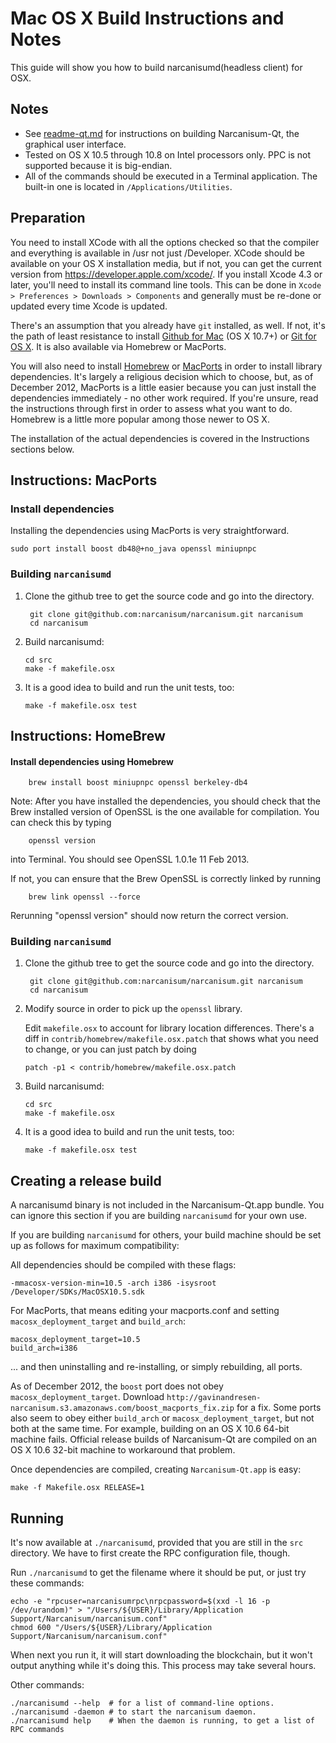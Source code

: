 Mac OS X Build Instructions and Notes
====================================
This guide will show you how to build narcanisumd(headless client) for OSX.

Notes
-----

* See [readme-qt.md](readme-qt.md) for instructions on building Narcanisum-Qt, the
graphical user interface.
* Tested on OS X 10.5 through 10.8 on Intel processors only. PPC is not
supported because it is big-endian.
* All of the commands should be executed in a Terminal application. The
built-in one is located in `/Applications/Utilities`.

Preparation
-----------

You need to install XCode with all the options checked so that the compiler
and everything is available in /usr not just /Developer. XCode should be
available on your OS X installation media, but if not, you can get the
current version from https://developer.apple.com/xcode/. If you install
Xcode 4.3 or later, you'll need to install its command line tools. This can
be done in `Xcode > Preferences > Downloads > Components` and generally must
be re-done or updated every time Xcode is updated.

There's an assumption that you already have `git` installed, as well. If
not, it's the path of least resistance to install [Github for Mac](https://mac.github.com/)
(OS X 10.7+) or
[Git for OS X](https://code.google.com/p/git-osx-installer/). It is also
available via Homebrew or MacPorts.

You will also need to install [Homebrew](http://mxcl.github.io/homebrew/)
or [MacPorts](https://www.macports.org/) in order to install library
dependencies. It's largely a religious decision which to choose, but, as of
December 2012, MacPorts is a little easier because you can just install the
dependencies immediately - no other work required. If you're unsure, read
the instructions through first in order to assess what you want to do.
Homebrew is a little more popular among those newer to OS X.

The installation of the actual dependencies is covered in the Instructions
sections below.

Instructions: MacPorts
----------------------

### Install dependencies

Installing the dependencies using MacPorts is very straightforward.

    sudo port install boost db48@+no_java openssl miniupnpc

### Building `narcanisumd`

1. Clone the github tree to get the source code and go into the directory.

        git clone git@github.com:narcanisum/narcanisum.git narcanisum
        cd narcanisum

2.  Build narcanisumd:

        cd src
        make -f makefile.osx

3.  It is a good idea to build and run the unit tests, too:

        make -f makefile.osx test

Instructions: HomeBrew
----------------------

#### Install dependencies using Homebrew

        brew install boost miniupnpc openssl berkeley-db4

Note: After you have installed the dependencies, you should check that the Brew installed version of OpenSSL is the one available for compilation. You can check this by typing

        openssl version

into Terminal. You should see OpenSSL 1.0.1e 11 Feb 2013.

If not, you can ensure that the Brew OpenSSL is correctly linked by running

        brew link openssl --force

Rerunning "openssl version" should now return the correct version.

### Building `narcanisumd`

1. Clone the github tree to get the source code and go into the directory.

        git clone git@github.com:narcanisum/narcanisum.git narcanisum
        cd narcanisum

2.  Modify source in order to pick up the `openssl` library.

    Edit `makefile.osx` to account for library location differences. There's a
    diff in `contrib/homebrew/makefile.osx.patch` that shows what you need to
    change, or you can just patch by doing

        patch -p1 < contrib/homebrew/makefile.osx.patch

3.  Build narcanisumd:

        cd src
        make -f makefile.osx

4.  It is a good idea to build and run the unit tests, too:

        make -f makefile.osx test

Creating a release build
------------------------

A narcanisumd binary is not included in the Narcanisum-Qt.app bundle. You can ignore
this section if you are building `narcanisumd` for your own use.

If you are building `narcanisumd` for others, your build machine should be set up
as follows for maximum compatibility:

All dependencies should be compiled with these flags:

    -mmacosx-version-min=10.5 -arch i386 -isysroot /Developer/SDKs/MacOSX10.5.sdk

For MacPorts, that means editing your macports.conf and setting
`macosx_deployment_target` and `build_arch`:

    macosx_deployment_target=10.5
    build_arch=i386

... and then uninstalling and re-installing, or simply rebuilding, all ports.

As of December 2012, the `boost` port does not obey `macosx_deployment_target`.
Download `http://gavinandresen-narcanisum.s3.amazonaws.com/boost_macports_fix.zip`
for a fix. Some ports also seem to obey either `build_arch` or
`macosx_deployment_target`, but not both at the same time. For example, building
on an OS X 10.6 64-bit machine fails. Official release builds of Narcanisum-Qt are
compiled on an OS X 10.6 32-bit machine to workaround that problem.

Once dependencies are compiled, creating `Narcanisum-Qt.app` is easy:

    make -f Makefile.osx RELEASE=1

Running
-------

It's now available at `./narcanisumd`, provided that you are still in the `src`
directory. We have to first create the RPC configuration file, though.

Run `./narcanisumd` to get the filename where it should be put, or just try these
commands:

    echo -e "rpcuser=narcanisumrpc\nrpcpassword=$(xxd -l 16 -p /dev/urandom)" > "/Users/${USER}/Library/Application Support/Narcanisum/narcanisum.conf"
    chmod 600 "/Users/${USER}/Library/Application Support/Narcanisum/narcanisum.conf"

When next you run it, it will start downloading the blockchain, but it won't
output anything while it's doing this. This process may take several hours.

Other commands:

    ./narcanisumd --help  # for a list of command-line options.
    ./narcanisumd -daemon # to start the narcanisum daemon.
    ./narcanisumd help    # When the daemon is running, to get a list of RPC commands
